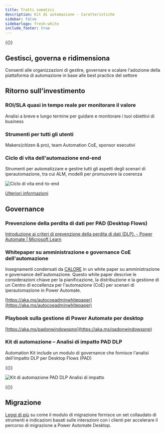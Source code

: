```yaml
---
title: Tratti somatici
description: Kit di automazione - Caratteristiche
sidebar: false
sidebarlogo: fresh-white
include_footer: true
---
```

{{<toc>}}

## Gestisci, governa e ridimensiona

Consenti alle organizzazioni di gestire, governare e scalare l'adozione della piattaforma di automazione in base alle best practice del settore

## Ritorno sull'investimento

### ROI/SLA quasi in tempo reale per monitorare il valore

Analisi a breve e lungo termine per guidare e monitorare i tuoi obiettivi di business

### Strumenti per tutti gli utenti

Makers(citizen & pro), team Automation CoE, sponsor esecutivi

### Ciclo di vita dell'automazione end-end

Strumenti per automatizzare e gestire tutti gli aspetti degli scenari di iperautomazione, tra cui ALM, modelli per promuovere la coerenza

![Ciclo di vita end-to-end](/images/illustrations/end-to-end.png)

[Ulteriori informazioni](https://learn.microsoft.com/power-automate/guidance/automation-kit/overview/automation-coe-strategy#automation-lifecycle)

## Governance

### Prevenzione della perdita di dati per PAD (Desktop Flows)

[Introduzione ai criteri di prevenzione della perdita di dati (DLP). - Power Automate | Microsoft Learn](https://learn.microsoft.com/power-automate/prevent-data-loss#data-loss-prevention-for-desktop-flows-preview)

### Whitepaper su amministrazione e governance CoE dell'automazione

Insegnamenti condensati da [CALORE](https://learn.microsoft.com/power-platform/guidance/automation-coe/heat) in un white paper su amministrazione e governance dell'automazione. Questo white paper descrive le considerazioni chiave per la pianificazione, la distribuzione e la gestione di un Centro di eccellenza per l'automazione (CoE) per scenari di iperautomazione in Power Automate. 

[https://aka.ms/autocoeadminwhitepaper](https://aka.ms/autocoeadminwhitepaper)

### Playbook sulla gestione di Power Automate per desktop

[https://aka.ms/padonwindowspnp](https://aka.ms/padonwindowspnp)

### Kit di automazione – Analisi di impatto PAD DLP

Automation Kit include un modulo di governance che fornisce l'analisi dell'impatto DLP per Desktop Flows (PAD)

{{<border>}}

![Kit di automazione PAD DLP Analisi di impatto](/images/pad-dlp-impact.png)

{{</border>}}




## Migrazione

[Leggi di più](/it/migration) su come il modulo di migrazione fornisce un set collaudato di strumenti e indicazioni basati sulle interazioni con i clienti per accelerare il percorso di migrazione a Power Automate Desktop.
